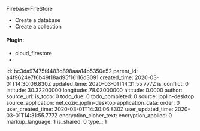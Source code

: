 Firebase-FireStore

+ Create a database
+ Create a collection

#### Plugin:
+ cloud_firestore
+ 

id: bc3da97475f4483d898aaa14b5350e52
parent_id: a4f9624e7f6b49f18ad95f16116d3091
created_time: 2020-03-01T14:30:06.830Z
updated_time: 2020-03-01T14:31:55.777Z
is_conflict: 0
latitude: 30.32200000
longitude: 78.03000000
altitude: 0.0000
author: 
source_url: 
is_todo: 0
todo_due: 0
todo_completed: 0
source: joplin-desktop
source_application: net.cozic.joplin-desktop
application_data: 
order: 0
user_created_time: 2020-03-01T14:30:06.830Z
user_updated_time: 2020-03-01T14:31:55.777Z
encryption_cipher_text: 
encryption_applied: 0
markup_language: 1
is_shared: 0
type_: 1